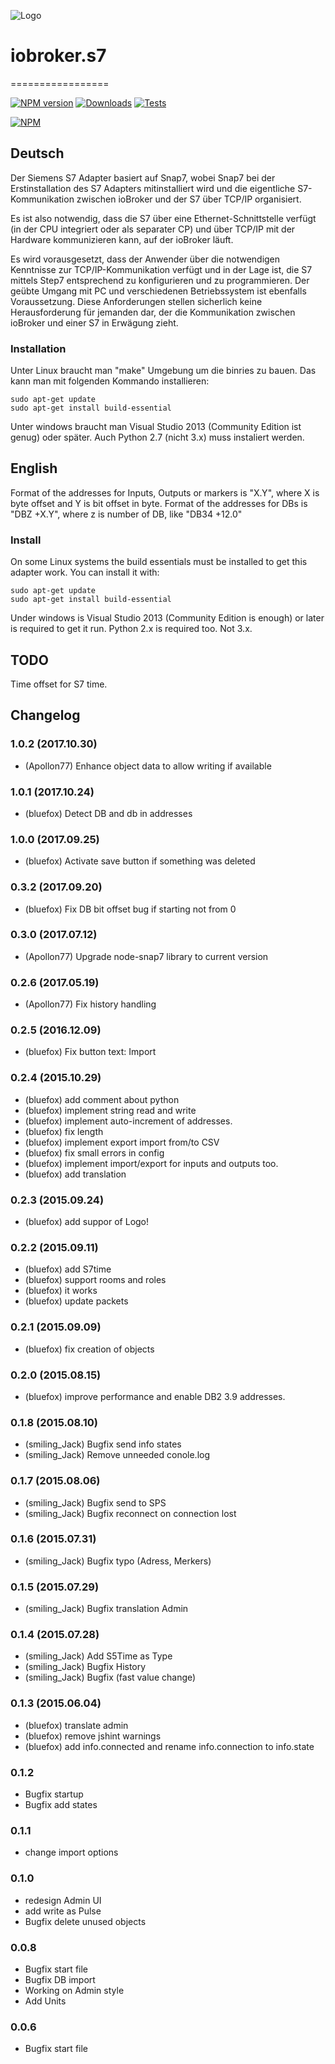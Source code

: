 ![Logo](admin/S7.png)
# iobroker.s7
=================

[![NPM version](http://img.shields.io/npm/v/iobroker.s7.svg)](https://www.npmjs.com/package/iobroker.s7)
[![Downloads](https://img.shields.io/npm/dm/iobroker.s7.svg)](https://www.npmjs.com/package/iobroker.s7)
[![Tests](https://travis-ci.org/ioBroker/ioBroker.s7.svg?branch=master)](https://travis-ci.org/ioBroker/ioBroker.s7)

[![NPM](https://nodei.co/npm/iobroker.s7.png?downloads=true)](https://nodei.co/npm/iobroker.s7/)


## Deutsch
Der Siemens S7 Adapter basiert auf Snap7, wobei Snap7 bei der Erstinstallation des
S7 Adapters mitinstalliert wird und die eigentliche S7-Kommunikation zwischen ioBroker und der S7 über TCP/IP organisiert.

Es ist also notwendig, dass die S7 über eine Ethernet-Schnittstelle verfügt
(in der CPU integriert oder als separater CP) und über TCP/IP mit der Hardware kommunizieren kann, auf der ioBroker läuft.

Es wird vorausgesetzt, dass der Anwender über die notwendigen Kenntnisse zur TCP/IP-Kommunikation verfügt
und in der Lage ist, die S7 mittels Step7 entsprechend zu konfigurieren und zu programmieren.
Der geübte Umgang mit PC und verschiedenen Betriebssystem ist ebenfalls Voraussetzung.
Diese Anforderungen stellen sicherlich keine Herausforderung für jemanden dar,
der die Kommunikation zwischen ioBroker und einer S7 in Erwägung zieht.

### Installation
Unter Linux braucht man "make" Umgebung um die binries zu bauen. Das kann man mit folgenden Kommando installieren:

```
sudo apt-get update
sudo apt-get install build-essential
```

Unter windows braucht man Visual Studio 2013 (Community Edition ist genug) oder später. Auch Python 2.7 (nicht 3.x) muss instaliert werden.
## English
Format of the addresses for Inputs, Outputs or markers is "X.Y", where X is byte offset and Y is bit offset in byte.
Format of the addresses for DBs is "DBZ +X.Y", where z is number of DB, like "DB34 +12.0"

### Install
On some Linux systems the build essentials must be installed to get this adapter work. You can install it with:

```
sudo apt-get update
sudo apt-get install build-essential
```

Under windows is Visual Studio 2013 (Community Edition is enough) or later is required to get it run.
Python 2.x is required too. Not 3.x.

## TODO
  Time offset for S7 time.

## Changelog
### 1.0.2 (2017.10.30)
* (Apollon77) Enhance object data to allow writing if available

### 1.0.1 (2017.10.24)
* (bluefox) Detect DB and db in addresses

### 1.0.0 (2017.09.25)
* (bluefox) Activate save button if something was deleted

### 0.3.2 (2017.09.20)
* (bluefox) Fix DB bit offset bug if starting not from 0

### 0.3.0 (2017.07.12)
* (Apollon77) Upgrade node-snap7 library to current version

### 0.2.6 (2017.05.19)
* (Apollon77) Fix history handling

### 0.2.5 (2016.12.09)
* (bluefox) Fix button text: Import

### 0.2.4 (2015.10.29)
* (bluefox) add comment about python
* (bluefox) implement string read and write
* (bluefox) implement auto-increment of addresses.
* (bluefox) fix length
* (bluefox) implement export import from/to CSV
* (bluefox) fix small errors in config
* (bluefox) implement import/export for inputs and outputs too.
* (bluefox) add translation

### 0.2.3 (2015.09.24)
* (bluefox) add suppor of Logo!

### 0.2.2 (2015.09.11)
* (bluefox) add S7time
* (bluefox) support rooms and roles
* (bluefox) it works
* (bluefox) update packets

### 0.2.1 (2015.09.09)
* (bluefox) fix creation of objects

### 0.2.0 (2015.08.15)
* (bluefox) improve performance and enable DB2 3.9 addresses.

### 0.1.8 (2015.08.10)
* (smiling_Jack) Bugfix send info states
* (smiling_Jack) Remove unneeded conole.log

### 0.1.7 (2015.08.06)
* (smiling_Jack) Bugfix send to SPS
* (smiling_Jack) Bugfix reconnect on connection lost

### 0.1.6 (2015.07.31)
* (smiling_Jack) Bugfix typo (Adress, Merkers)

### 0.1.5 (2015.07.29)
* (smiling_Jack) Bugfix translation Admin

### 0.1.4 (2015.07.28)
* (smiling_Jack) Add S5Time as Type
* (smiling_Jack) Bugfix History
* (smiling_Jack) Bugfix (fast value change)

### 0.1.3 (2015.06.04)
* (bluefox) translate admin
* (bluefox) remove jshint warnings
* (bluefox) add info.connected and rename info.connection to info.state

### 0.1.2
* Bugfix startup
* Bugfix add states

### 0.1.1
* change import options

### 0.1.0
* redesign Admin UI
* add write as Pulse
* Bugfix delete unused objects

### 0.0.8
* Bugfix start file
* Bugfix DB import
* Working on Admin style
* Add Units

### 0.0.6
* Bugfix start file
